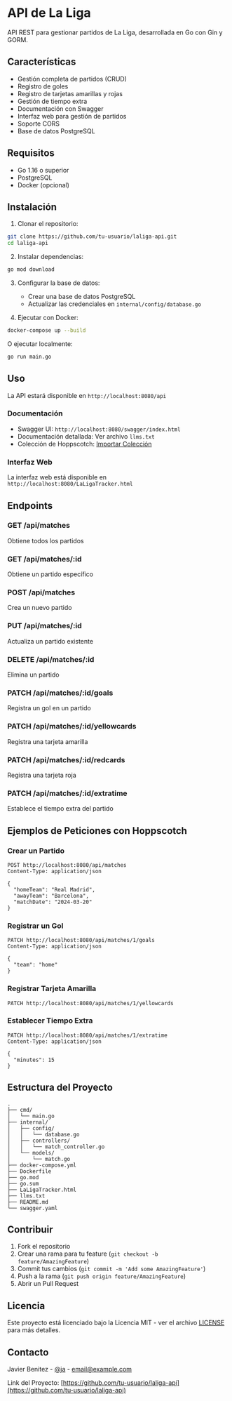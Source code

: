 # API de La Liga

API REST para gestionar partidos de La Liga, desarrollada en Go con Gin y GORM.

## Características

- Gestión completa de partidos (CRUD)
- Registro de goles
- Registro de tarjetas amarillas y rojas
- Gestión de tiempo extra
- Documentación con Swagger
- Interfaz web para gestión de partidos
- Soporte CORS
- Base de datos PostgreSQL

## Requisitos

- Go 1.16 o superior
- PostgreSQL
- Docker (opcional)

## Instalación

1. Clonar el repositorio:
```bash
git clone https://github.com/tu-usuario/laliga-api.git
cd laliga-api
```

2. Instalar dependencias:
```bash
go mod download
```

3. Configurar la base de datos:
   - Crear una base de datos PostgreSQL
   - Actualizar las credenciales en `internal/config/database.go`

4. Ejecutar con Docker:
```bash
docker-compose up --build
```

O ejecutar localmente:
```bash
go run main.go
```

## Uso

La API estará disponible en `http://localhost:8080/api`

### Documentación

- Swagger UI: `http://localhost:8080/swagger/index.html`
- Documentación detallada: Ver archivo `llms.txt`
- Colección de Hoppscotch: [Importar Colección](https://hoppscotch.io/es?method=GET&url=http%3A%2F%2Flocalhost%3A8080%2Fapi%2Fmatches&headers=%5B%7B%22key%22%3A%22Content-Type%22%2C%22value%22%3A%22application%2Fjson%22%7D%5D&body=%7B%22homeTeam%22%3A%22Real%20Madrid%22%2C%22awayTeam%22%3A%22Barcelona%22%2C%22matchDate%22%3A%222024-03-20%22%7D)

### Interfaz Web

La interfaz web está disponible en `http://localhost:8080/LaLigaTracker.html`

## Endpoints

### GET /api/matches
Obtiene todos los partidos

### GET /api/matches/:id
Obtiene un partido específico

### POST /api/matches
Crea un nuevo partido

### PUT /api/matches/:id
Actualiza un partido existente

### DELETE /api/matches/:id
Elimina un partido

### PATCH /api/matches/:id/goals
Registra un gol en un partido

### PATCH /api/matches/:id/yellowcards
Registra una tarjeta amarilla

### PATCH /api/matches/:id/redcards
Registra una tarjeta roja

### PATCH /api/matches/:id/extratime
Establece el tiempo extra del partido

## Ejemplos de Peticiones con Hoppscotch

### Crear un Partido
```http
POST http://localhost:8080/api/matches
Content-Type: application/json

{
  "homeTeam": "Real Madrid",
  "awayTeam": "Barcelona",
  "matchDate": "2024-03-20"
}
```

### Registrar un Gol
```http
PATCH http://localhost:8080/api/matches/1/goals
Content-Type: application/json

{
  "team": "home"
}
```

### Registrar Tarjeta Amarilla
```http
PATCH http://localhost:8080/api/matches/1/yellowcards
```

### Establecer Tiempo Extra
```http
PATCH http://localhost:8080/api/matches/1/extratime
Content-Type: application/json

{
  "minutes": 15
}
```

## Estructura del Proyecto

```
.
├── cmd/
│   └── main.go
├── internal/
│   ├── config/
│   │   └── database.go
│   ├── controllers/
│   │   └── match_controller.go
│   └── models/
│       └── match.go
├── docker-compose.yml
├── Dockerfile
├── go.mod
├── go.sum
├── LaLigaTracker.html
├── llms.txt
├── README.md
└── swagger.yaml
```

## Contribuir

1. Fork el repositorio
2. Crear una rama para tu feature (`git checkout -b feature/AmazingFeature`)
3. Commit tus cambios (`git commit -m 'Add some AmazingFeature'`)
4. Push a la rama (`git push origin feature/AmazingFeature`)
5. Abrir un Pull Request

## Licencia

Este proyecto está licenciado bajo la Licencia MIT - ver el archivo [LICENSE](LICENSE) para más detalles.

## Contacto

Javier Benitez - [@ja](https://twitter.com/tutwitter) - email@example.com

Link del Proyecto: [https://github.com/tu-usuario/laliga-api](https://github.com/tu-usuario/laliga-api) 